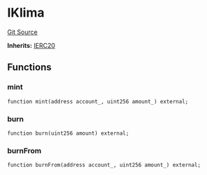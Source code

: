 # IKlima
[Git Source](https://github.com/KlimaDAO/klimadao-solidity/blob/b4fb0f4685d5fe4c80ffc162389dfe0abdfe9f39/src/protocol/interfaces/IKLIMA.sol)

**Inherits:**
[IERC20](/src/protocol/pKLIMA/ExercisepKLIMA.sol/interface.IERC20.md)


## Functions
### mint


```solidity
function mint(address account_, uint256 amount_) external;
```

### burn


```solidity
function burn(uint256 amount) external;
```

### burnFrom


```solidity
function burnFrom(address account_, uint256 amount_) external;
```


